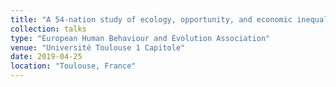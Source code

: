 ```yaml
---
title: "A 54-nation study of ecology, opportunity, and economic inequality"
collection: talks
type: "European Human Behaviour and Evolution Association"
venue: "Université Toulouse 1 Capitole"
date: 2019-04-25
location: "Toulouse, France"
---
```

